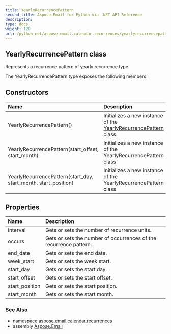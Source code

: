 ```yaml
---
title: YearlyRecurrencePattern
second_title: Aspose.Email for Python via .NET API Reference
description: 
type: docs
weight: 120
url: /python-net/aspose.email.calendar.recurrences/yearlyrecurrencepattern/
---
```


## YearlyRecurrencePattern class

Represents a recurrence pattern of yearly recurrence type.

The YearlyRecurrencePattern type exposes the following members:
## Constructors
| Name | Description |
| :- | :- |
|YearlyRecurrencePattern()|Initializes a new instance of the [YearlyRecurrencePattern](/email/python-net/aspose.email.calendar.recurrences/yearlyrecurrencepattern/) class.|
|YearlyRecurrencePattern(start_offset, start_month)|Initializes a new instance of the YearlyRecurrencePattern class|
|YearlyRecurrencePattern(start_day, start_month, start_position)|Initializes a new instance of the YearlyRecurrencePattern class|
## Properties
| Name | Description |
| :- | :- |
|interval|Gets or sets the number of recurrence units.|
|occurs|Gets or sets the number of occurrences of the recurrence pattern.|
|end_date|Gets or sets the end date.|
|week_start|Gets or sets the week start.|
|start_day|Gets or sets the start day.|
|start_offset|Gets or sets the start offset.|
|start_position|Gets or sets the start position.|
|start_month|Gets or sets the start month.|

### See Also

* namespace [aspose.email.calendar.recurrences](/email/python-net/aspose.email.calendar.recurrences/)
* assembly [Aspose.Email](/email/python-net/)

